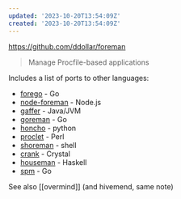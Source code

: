 ```yaml
---
updated: '2023-10-20T13:54:09Z'
created: '2023-10-20T13:54:09Z'
---
```

https://github.com/ddollar/foreman

> Manage Procfile-based applications

Includes a list of ports to other languages:

-   [forego](https://github.com/ddollar/forego) - Go
-   [node-foreman](https://github.com/strongloop/node-foreman) - Node.js
-   [gaffer](https://github.com/jingweno/gaffer) - Java/JVM
-   [goreman](https://github.com/mattn/goreman) - Go
-   [honcho](https://github.com/nickstenning/honcho) - python
-   [proclet](https://github.com/kazeburo/Proclet) - Perl
-   [shoreman](https://github.com/chrismytton/shoreman) - shell
-   [crank](https://github.com/arktisklada/crank) - Crystal
-   [houseman](https://github.com/fujimura/houseman) - Haskell
-   [spm](https://github.com/bytegust/spm) - Go

See also [[overmind]] (and hivemend, same note)